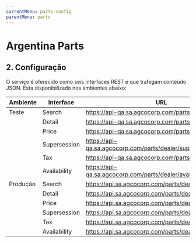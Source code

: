 ```yaml
---
currentMenu: parts-config
parentMenu: parts
---
```


# Argentina Parts

## 2. Configuração
O serviço é oferecido como seis interfaces REST e que trafegam conteúdo JSON. Esta disponibilizado nos ambientes abaixo:


| Ambiente	| Interface	| URL |
| --------- | --------- | --- |
| Teste |Search| https://api-qa.sa.agcocorp.com/parts/dealer/search|
| |Detail|	https://api-qa.sa.agcocorp.com/parts/dealer/detail|
| |Price|  https://api-qa.sa.agcocorp.com/parts/dealer/price|
| |Supersession|	https://api-qa.sa.agcocorp.com/parts/dealer/supersession|
| |Tax|	https://api-qa.sa.agcocorp.com/parts/dealer/tax|
| |Availability|	https://api-qa.sa.agcocorp.com/parts/dealer/availability|
|Produção|Search| https://api.sa.agcocorp.com/parts/dealer/search|
| |Detail|	https://api.sa.agcocorp.com/parts/dealer/detail|
| |Price|  https://api.sa.agcocorp.com/parts/dealer/price|
| |Supersession|	https://api.sa.agcocorp.com/parts/dealer/supersession|
| |Tax|	https://api.sa.agcocorp.com/parts/dealer/tax|
| |Availability|	https://api.sa.agcocorp.com/parts/dealer/availability|
